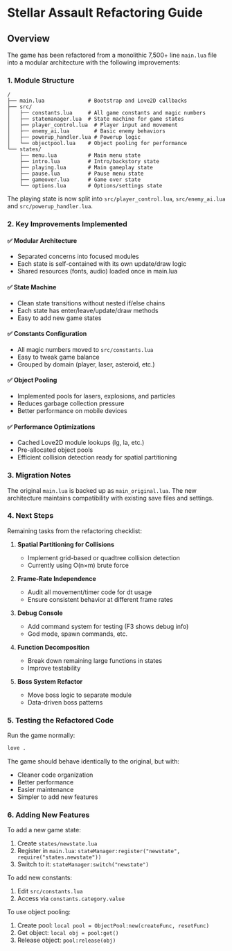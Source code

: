 # Stellar Assault Refactoring Guide

## Overview

The game has been refactored from a monolithic 7,500+ line `main.lua` file into a modular architecture with the following improvements:

### 1. Module Structure
```
/
├── main.lua              # Bootstrap and Love2D callbacks
├── src/
│   ├── constants.lua     # All game constants and magic numbers
│   ├── statemanager.lua  # State machine for game states
│   ├── player_control.lua  # Player input and movement
│   ├── enemy_ai.lua        # Basic enemy behaviors
│   ├── powerup_handler.lua # Powerup logic
│   └── objectpool.lua    # Object pooling for performance
└── states/
    ├── menu.lua          # Main menu state
    ├── intro.lua         # Intro/backstory state
    ├── playing.lua       # Main gameplay state
    ├── pause.lua         # Pause menu state
    ├── gameover.lua      # Game over state
    └── options.lua       # Options/settings state
```

The playing state is now split into `src/player_control.lua`, `src/enemy_ai.lua` and `src/powerup_handler.lua`.
### 2. Key Improvements Implemented

#### ✅ Modular Architecture
- Separated concerns into focused modules
- Each state is self-contained with its own update/draw logic
- Shared resources (fonts, audio) loaded once in main.lua

#### ✅ State Machine
- Clean state transitions without nested if/else chains
- Each state has enter/leave/update/draw methods
- Easy to add new game states

#### ✅ Constants Configuration
- All magic numbers moved to `src/constants.lua`
- Easy to tweak game balance
- Grouped by domain (player, laser, asteroid, etc.)

#### ✅ Object Pooling
- Implemented pools for lasers, explosions, and particles
- Reduces garbage collection pressure
- Better performance on mobile devices

#### ✅ Performance Optimizations
- Cached Love2D module lookups (lg, la, etc.)
- Pre-allocated object pools
- Efficient collision detection ready for spatial partitioning

### 3. Migration Notes

The original `main.lua` is backed up as `main_original.lua`. The new architecture maintains compatibility with existing save files and settings.

### 4. Next Steps

Remaining tasks from the refactoring checklist:

1. **Spatial Partitioning for Collisions**
   - Implement grid-based or quadtree collision detection
   - Currently using O(n×m) brute force

2. **Frame-Rate Independence**
   - Audit all movement/timer code for dt usage
   - Ensure consistent behavior at different frame rates

3. **Debug Console**
   - Add command system for testing (F3 shows debug info)
   - God mode, spawn commands, etc.

4. **Function Decomposition**
   - Break down remaining large functions in states
   - Improve testability

5. **Boss System Refactor**
   - Move boss logic to separate module
   - Data-driven boss patterns

### 5. Testing the Refactored Code

Run the game normally:
```bash
love .
```

The game should behave identically to the original, but with:
- Cleaner code organization
- Better performance
- Easier maintenance
- Simpler to add new features

### 6. Adding New Features

To add a new game state:
1. Create `states/newstate.lua`
2. Register in `main.lua`: `stateManager:register("newstate", require("states.newstate"))`
3. Switch to it: `stateManager:switch("newstate")`

To add new constants:
1. Edit `src/constants.lua`
2. Access via `constants.category.value`

To use object pooling:
1. Create pool: `local pool = ObjectPool:new(createFunc, resetFunc)`
2. Get object: `local obj = pool:get()`
3. Release object: `pool:release(obj)`